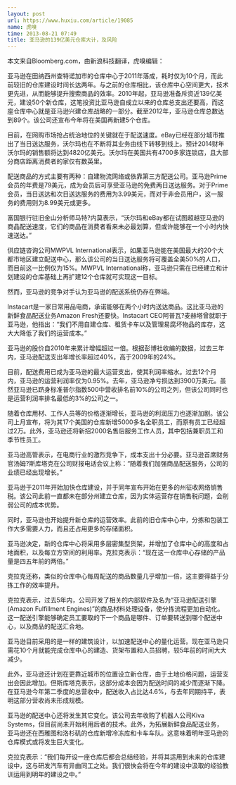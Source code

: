 ```yaml
---
layout: post
url: https://www.huxiu.com/article/19085
name: 虎嗅
time: 2013-08-21 07:49
title: 亚马逊的139亿美元仓库大计，及风险
---
```

本文来自Bloomberg.com，由新浪科技翻译，虎嗅编辑：

亚马逊在田纳西州查特诺加市的仓库中心于2011年落成，耗时仅为10个月，而此前较旧的仓库建设时间长达两年。与之前的仓库相比，该仓库中心空间更大，技术更先进，从而能够提升搜索商品的效率。2010年起，亚马逊准备斥资近139亿美元，建设50个新仓库，这笔投资比亚马逊自成立以来的仓库总支出还要高，而这座仓库中心就是亚马逊兴建仓库战略的一部分。截至2012年，亚马逊仓库总数达到89个。该公司还宣布今年将在美国再新建5个仓库。

目前，在网购市场抢占统治地位的关键就在于配送速度。eBay已经在部分城市推出了当日送达服务，沃尔玛也在不断将其业务由线下转移到线上。预计2014财年沃尔玛的销售额将达到4820亿美元。沃尔玛在美国共有4700多家连锁店，且大部分商店距离消费者的家仅有数英里。

配送商品的方式主要有两种：自建物流网络或依靠第三方配送公司。亚马逊Prime会员的年费是79美元，成为会员后可享受亚马逊的免费两日送达服务。对于Prime会员，当日送达和次日送达服务的费用为3.99美元，而对于非会员用户，这一服务的费用则为8.99美元或更多。

富国银行驻旧金山分析师马特?内莫表示，“沃尔玛和eBay都在试图超越亚马逊的商品配送速度，它们的商品在消费者看来未必最划算，但或许能够在一个小时内快速送达。”

供应链咨询公司MWPVL International表示，如果亚马逊能在美国最大的20个大都市地区建立配送中心，那么该公司的当日送达服务将可覆盖全美50%的人口，而目前这一比例仅为15%。MWPVL International称，亚马逊只需在已经建立和计划建设的仓库基础上再扩建12个仓库就可实现这一目标。

然而，亚马逊的竞争对手认为亚马逊的配送系统仍存在弊端。

Instacart是一家日常用品电商，承诺能够在两个小时内送达商品。这比亚马逊的新鲜食品配送业务Amazon Fresh还要快。Instacart CEO阿普瓦?麦赫塔曾就职于亚马逊，他指出：“我们不用自建仓库、租赁卡车以及管理易腐坏物品的库存，这大大降低了我们的运营成本。”

亚马逊的股价自2010年来累计增幅超过一倍。根据彭博社收编的数据，过去三年内，亚马逊配送支出年增长率超过40%，高于2009年的24%。

目前，配送费用已成为亚马逊的最大运营支出，使其利润率缩水。过去12个月内，亚马逊的运营利润率仅为0.95%。去年，亚马逊净亏损达到3900万美元。虽然亚马逊已跻身标准普尔指数500中营收排名前10%的公司之列，但该公司同时也是运营利润率排名最低的3%的公司之一。

随着仓库用材、工作人员等的价格逐渐增长，亚马逊的利润压力也逐渐加剧。该公司上月宣布，将为其17个美国的仓库新增5000多名全职员工，而原有员工已经超过2万。此外，亚马逊还将新招2000名售后服务工作人员，其中包括兼职员工和季节性员工。

亚马逊高管表示，在电商行业的激烈竞争下，成本支出十分必要。亚马逊首席财务官汤姆?斯库塔克在公司财报电话会议上称：“随着我们加强商品配送服务，公司的业绩已经出现增长。”

亚马逊于2011年开始加快仓库建设，并于同年宣布开始在更多的州征收网络销售税。该公司此前一直都未在部分州建立仓库，因为实体运营存在销售税问题，会削弱公司的成本优势。

同时，亚马逊也开始提升新仓库的运营效率。此前的旧仓库中心中，分拣和包装工作大多需要人力，而且还占用更多的存储面积。

亚马逊决定，新的仓库中心将采用多层密集型货架，并增加了仓库中心的高度和占地面积，以及每立方空间的利用率。克拉克表示：“现在这一仓库中心存储的产品量是四五年前的两倍。”

克拉克还称，类似的仓库中心每周配送的商品数量几乎增加一倍，这主要得益于分拣工作的效率提升。

克拉克表示，过去5年内，公司开发了相关的内部软件及名为“亚马逊配送引擎(Amazon Fulfillment Engines)”的商品材料处理设备，使分拣流程更加自动化。这一配送引擎能够确定员工要取的下一个商品是哪件、订单要转送到哪个配送中心，以及商品的配送汇合地。

亚马逊目前采用的是一样的建筑设计，以加速配送中心的量化运营。现在亚马逊只需花10个月就能完成仓库中心的建造、货架布置和人员招聘，较5年前的时间大大减少。

此外，亚马逊还计划在更靠近城市的位置设立新仓库，由于土地价格问题，运营支出会因此增加。但斯库塔克表示，这部分成本会因为配送时间的减少而逐渐下降。在亚马逊今年第二季度的总营收中，配送收入占比达4.6%，与去年同期持平，表明这部分营收尚未形成规模。

亚马逊的配送中心还将发生其它变化。该公司去年收购了机器人公司Kiva Systems，但目前尚未开始利用后者的技术。此外，为拓展新鲜食品配送业务，亚马逊还在西雅图和洛杉矶的仓库新增冷冻库和卡车车队。这意味着明年亚马逊的仓库模式或将发生巨大变化。

克拉克表示：“我们每开设一座仓库后都会总结经验，并将其运用到未来的仓库建设中，这与研发汽车有异曲同工之处。我们很快会将在今年的建设中汲取的经验教训运用到明年的建设之中。”


